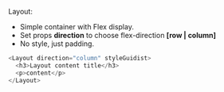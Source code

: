 Layout:

 * Simple container with Flex display.
 * Set props <b>direction</b> to choose flex-direction <b>[row | column]</b>
 * No style, just padding.

```js
<Layout direction="column" styleGuidist>
  <h3>Layout content title</h3>
  <p>content</p>
</Layout>
```

